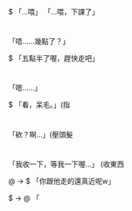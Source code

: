 $
「…喂」
「…喂，下課了」

#
「唔……幾點了？」

$
「五點半了喔，趕快走吧」

#
「嗯……」

$
「看，呆毛。」(指

#
「欸？啊…」(壓頭髮

#
「我收一下，等我一下喔…」
(收東西

@ → $
「你跟他走的還真近呢w」

$ → @
「